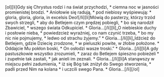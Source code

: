 [ol][li]Gdy się Chrystus rodzi i na świat przychodzi, * ciemna noc w jasności promienistej brodzi. * Aniołowie się radują, * pod niebiosy wyśpiewują: * gloria, gloria, gloria, in excelsis Deo![/li][li]Mówią do pasterzy, którzy trzód swych strzegli, * aby do Betlejem czym prędzej pobiegli, * bo się narodził Zbawiciel, * wszego świata Odkupiciel. * Gloria...[/li][li]„O niebieskie duchy i posłowie nieba, * powiedzcież wyraźniej, co nam czynić trzeba, * bo my nic nie pojmujemy, * ledwo od strachu żyjemy.” * Gloria...[/li][li]„Idźcież do Betlejem, gdzie Dziecię zrodzone, * w pieluszki powite, w żłobie położone. * Oddajcie Mu pokłon boski, * On osłodzi wasze troski.” * Gloria...[/li][li]A gdy pastuszkowie wszystko zrozumieli, * zaraz do Betlejem śpieszno pobieżeli * i zupełnie tak zastali, * jak anieli im zeznali. * Gloria...[/li][li]A stanąwszy w miejscu pełni zadumienia, * iż się Bóg tak zniżył do Swego stworzenia, * padli przed Nim na kolana * i uczcili swego Pana. * Gloria...[/li][/ol]